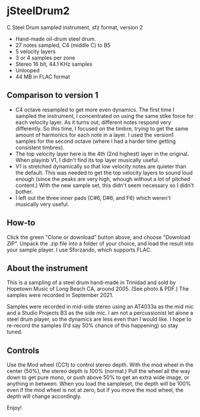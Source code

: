 # jSteelDrum2
 C Steel Drum sampled instrument, sfz format, version 2

- Hand-made oil-drum steel drum.
- 27 notes sampled, C4 (middle C) to B5
- 5 velocity layers
- 3 or 4 samples per zone
- Stereo 16 bit, 44.1 KHz samples
- Unlooped
- 44 MB in FLAC format

## Comparison to version 1

- C4 octave resampled to get more even dynamics.  The first time I sampled the instrument, I concentrated on using the same stike force for each velocity layer.  As it turns out, different notes respond very differently.  So this time, I focused on the timbre, trying to get the same amount of harmonics for each note in a layer.  I used the version1 samples for the second octave (where I had a harder time getting consistent timbres).
- The top velocity layer here is the 4th (2nd highest) layer in the original.  When playinb V1, I didn't find its top layer musically useful.
- V1 is stretched dynamically so that low velocity notes are quieter than the default.  This was needed to get the top velocity layers to sound loud enough (since the peaks are very high, whough without a lot of pitched content.)  With the new sample set, this didn't seem necessary so I didn't bother.
- I left out the three inner pads (C#6, D#6, and F6) which weren't musically very useful.

## How-to

Click the green "Clone or download" button above, and choose "Download ZIP". Unpack the .zip
file into a folder of your choice, and load the result into your sample player.  I use Sforzando,
which supports FLAC.

## About the instrument

This is a sampling of a steel drum hand-made in Trinidad and sold by Hopetown Music of Long
Beach CA, around 2005.  (See photo & PDF.)  The samples were recorded in September 2021.

Samples were recorded in mid-side stereo using an AT4033a as the mid mic and a Studio Projects
B3 as the side mic.  I am not a percussionist let alone a steel drum player, so
the dynamics are less even than I would like.  I hope to re-record the samples (I'd say
50% chance of this happening) so stay tuned.

## Controls

Use the Mod wheel (CC1) to control stereo depth.  With the mod wheel in the center (50%),
the stereo depth is 100% (normal.)  Pull the wheel all the way down to get pure mono, or push above
50% to get an extra wide image, or anything in between.  When you load the sampleset,
the depth will be 100% even if the mod wheel is not at zero, but if you move the mod
wheel, the depth will change accordingly.

Enjoy!

